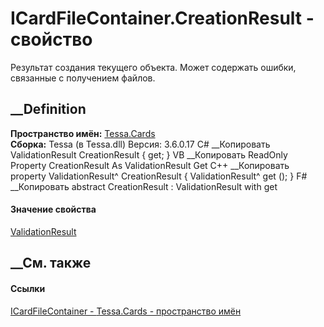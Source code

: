 # ICardFileContainer.CreationResult - свойство
Результат создания текущего объекта. Может содержать ошибки, связанные с
получением файлов.
##  __Definition
 **Пространство имён:** [Tessa.Cards](N_Tessa_Cards.htm)  
 **Сборка:** Tessa (в Tessa.dll) Версия: 3.6.0.17
C# __Копировать
    ValidationResult CreationResult { get; }
VB __Копировать
     ReadOnly Property CreationResult As ValidationResult
    	Get
C++ __Копировать
    property ValidationResult^ CreationResult {
    	ValidationResult^ get ();
    }
F# __Копировать
     abstract CreationResult : ValidationResult with get
#### Значение свойства
[ValidationResult](T_Tessa_Platform_Validation_ValidationResult.htm)
##  __См. также
#### Ссылки
[ICardFileContainer - ](T_Tessa_Cards_ICardFileContainer.htm)
[Tessa.Cards - пространство имён](N_Tessa_Cards.htm)

